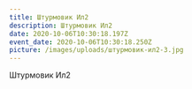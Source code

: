 ```yaml
---
title: Штурмовик Ил2
description: Штурмовик Ил2
date: 2020-10-06T10:30:18.197Z
event_date: 2020-10-06T10:30:18.250Z
picture: /images/uploads/штурмовик-ил2-3.jpg
---
```

Штурмовик Ил2